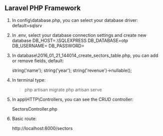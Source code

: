 ## Laravel PHP Framework

1. In config\database.php, you can select your database driver:
    default=sqlsrv

2. In .env, select your database connection settings and create new database
    DB_HOST=.\SQLEXPRESS
    DB_DATABASE=otp
    DB_USERNAME=
    DB_PASSWORD=

3. In database\2016_01_21_144014_create_sectors_table.php, you can add or remove fields, default:

    string('name');
    string('year');
    string('revenue')->nullable();

4. In terminal type:

    >php artisan migrate
    >php artisan serve

5. In app\HTTP\Controllers, you can see the CRUD controller:

    SectorsController.php

6. Basic route:

    http://localhost:8000/sectors

